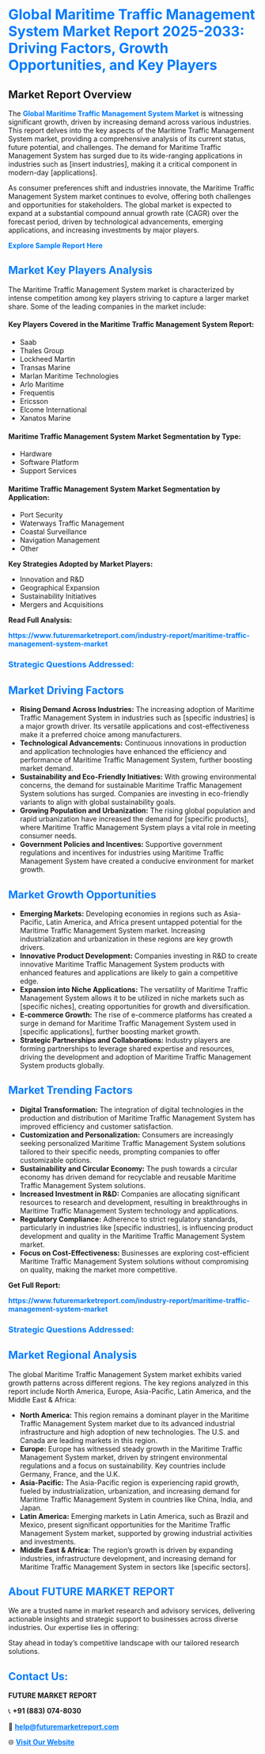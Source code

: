 <h1 style="color: #007BFF;">Global Maritime Traffic Management System Market Report 2025-2033: Driving Factors, Growth Opportunities, and Key Players</h1>

<section id="overview">
<h2>Market Report Overview</h2>
<p>The <a href="https://www.futuremarketreport.com/industry-report/maritime-traffic-management-system-market" style="color: #007BFF; text-decoration: none;"><strong>Global Maritime Traffic Management System Market</strong></a> is witnessing significant growth, driven by increasing demand across various industries. This report delves into the key aspects of the Maritime Traffic Management System market, providing a comprehensive analysis of its current status, future potential, and challenges. The demand for Maritime Traffic Management System has surged due to its wide-ranging applications in industries such as [insert industries], making it a critical component in modern-day [applications].</p>
<p>As consumer preferences shift and industries innovate, the Maritime Traffic Management System market continues to evolve, offering both challenges and opportunities for stakeholders. The global market is expected to expand at a substantial compound annual growth rate (CAGR) over the forecast period, driven by technological advancements, emerging applications, and increasing investments by major players.</p>
</section>

<section id="overview">
<p><a href="https://www.futuremarketreport.com/request-sample/reportId=101037" style="color: #007BFF; text-decoration: none;"><strong>Explore Sample Report Here</strong></a></p>
</section>

<section id="key-players">
<h2 style="color: #007BFF;">Market Key Players Analysis</h2>
<p>The Maritime Traffic Management System market is characterized by intense competition among key players striving to capture a larger market share. Some of the leading companies in the market include:</p>
<h4>Key Players Covered in the Maritime Traffic Management System Report:</h4>
<ul><li>Saab</li><li>Thales Group</li><li>Lockheed Martin</li><li>Transas Marine</li><li>Marlan Maritime Technologies</li><li>Arlo Maritime</li><li>Frequentis</li><li>Ericsson</li><li>Elcome International</li><li>Xanatos Marine</li></ul>
<h4>Maritime Traffic Management System Market Segmentation by Type:</h4>
<ul><li>Hardware</li><li>Software Platform</li><li>Support Services</li></ul>

<h4>Maritime Traffic Management System Market Segmentation by Application:</h4>
<ul><li>Port Security</li><li>Waterways Traffic Management</li><li>Coastal Surveillance</li><li>Navigation Management</li><li>Other</li></ul>
<p><strong>Key Strategies Adopted by Market Players:</strong></p>
<ul>
<li>Innovation and R&D</li>
<li>Geographical Expansion</li>
<li>Sustainability Initiatives</li>
<li>Mergers and Acquisitions</li>
</ul>
</section>

<section>
<p><strong>Read Full Analysis: </strong></p><a href="https://www.futuremarketreport.com/industry-report/maritime-traffic-management-system-market" style="color: #007BFF; text-decoration: none;"><strong>https://www.futuremarketreport.com/industry-report/maritime-traffic-management-system-market</strong></a>
<h3 style="color: #007BFF;">Strategic Questions Addressed:</h3>
</section>

<section id="driving-factors">
<h2 style="color: #007BFF;">Market Driving Factors</h2>
<ul>
<li><strong>Rising Demand Across Industries:</strong> The increasing adoption of Maritime Traffic Management System in industries such as [specific industries] is a major growth driver. Its versatile applications and cost-effectiveness make it a preferred choice among manufacturers.</li>
<li><strong>Technological Advancements:</strong> Continuous innovations in production and application technologies have enhanced the efficiency and performance of Maritime Traffic Management System, further boosting market demand.</li>
<li><strong>Sustainability and Eco-Friendly Initiatives:</strong> With growing environmental concerns, the demand for sustainable Maritime Traffic Management System solutions has surged. Companies are investing in eco-friendly variants to align with global sustainability goals.</li>
<li><strong>Growing Population and Urbanization:</strong> The rising global population and rapid urbanization have increased the demand for [specific products], where Maritime Traffic Management System plays a vital role in meeting consumer needs.</li>
<li><strong>Government Policies and Incentives:</strong> Supportive government regulations and incentives for industries using Maritime Traffic Management System have created a conducive environment for market growth.</li>
</ul>
</section>

<section id="growth-opportunities">
<h2 style="color: #007BFF;">Market Growth Opportunities</h2>
<ul>
<li><strong>Emerging Markets:</strong> Developing economies in regions such as Asia-Pacific, Latin America, and Africa present untapped potential for the Maritime Traffic Management System market. Increasing industrialization and urbanization in these regions are key growth drivers.</li>
<li><strong>Innovative Product Development:</strong> Companies investing in R&D to create innovative Maritime Traffic Management System products with enhanced features and applications are likely to gain a competitive edge.</li>
<li><strong>Expansion into Niche Applications:</strong> The versatility of Maritime Traffic Management System allows it to be utilized in niche markets such as [specific niches], creating opportunities for growth and diversification.</li>
<li><strong>E-commerce Growth:</strong> The rise of e-commerce platforms has created a surge in demand for Maritime Traffic Management System used in [specific applications], further boosting market growth.</li>
<li><strong>Strategic Partnerships and Collaborations:</strong> Industry players are forming partnerships to leverage shared expertise and resources, driving the development and adoption of Maritime Traffic Management System products globally.</li>
</ul>
</section>

<section id="trending-factors">
<h2 style="color: #007BFF;">Market Trending Factors</h2>
<ul>
<li><strong>Digital Transformation:</strong> The integration of digital technologies in the production and distribution of Maritime Traffic Management System has improved efficiency and customer satisfaction.</li>
<li><strong>Customization and Personalization:</strong> Consumers are increasingly seeking personalized Maritime Traffic Management System solutions tailored to their specific needs, prompting companies to offer customizable options.</li>
<li><strong>Sustainability and Circular Economy:</strong> The push towards a circular economy has driven demand for recyclable and reusable Maritime Traffic Management System solutions.</li>
<li><strong>Increased Investment in R&D:</strong> Companies are allocating significant resources to research and development, resulting in breakthroughs in Maritime Traffic Management System technology and applications.</li>
<li><strong>Regulatory Compliance:</strong> Adherence to strict regulatory standards, particularly in industries like [specific industries], is influencing product development and quality in the Maritime Traffic Management System market.</li>
<li><strong>Focus on Cost-Effectiveness:</strong> Businesses are exploring cost-efficient Maritime Traffic Management System solutions without compromising on quality, making the market more competitive.</li>
</ul>
</section>

<section>
<p><strong>Get Full Report: </strong></p><a href="https://www.futuremarketreport.com/industry-report/maritime-traffic-management-system-market" style="color: #007BFF; text-decoration: none;"><strong>https://www.futuremarketreport.com/industry-report/maritime-traffic-management-system-market</strong></a>
<h3 style="color: #007BFF;">Strategic Questions Addressed:</h3>
</section>


<section id="regional-analysis">
<h2 style="color: #007BFF;">Market Regional Analysis</h2>
<p>The global Maritime Traffic Management System market exhibits varied growth patterns across different regions. The key regions analyzed in this report include North America, Europe, Asia-Pacific, Latin America, and the Middle East & Africa:</p>
<ul>
<li><strong>North America:</strong> This region remains a dominant player in the Maritime Traffic Management System market due to its advanced industrial infrastructure and high adoption of new technologies. The U.S. and Canada are leading markets in this region.</li>
<li><strong>Europe:</strong> Europe has witnessed steady growth in the Maritime Traffic Management System market, driven by stringent environmental regulations and a focus on sustainability. Key countries include Germany, France, and the U.K.</li>
<li><strong>Asia-Pacific:</strong> The Asia-Pacific region is experiencing rapid growth, fueled by industrialization, urbanization, and increasing demand for Maritime Traffic Management System in countries like China, India, and Japan.</li>
<li><strong>Latin America:</strong> Emerging markets in Latin America, such as Brazil and Mexico, present significant opportunities for the Maritime Traffic Management System market, supported by growing industrial activities and investments.</li>
<li><strong>Middle East & Africa:</strong> The region’s growth is driven by expanding industries, infrastructure development, and increasing demand for Maritime Traffic Management System in sectors like [specific sectors].</li>
</ul>
</section>

<footer>
<h2 style="color: #007BFF;">About FUTURE MARKET REPORT</h2>
<p>We are a trusted name in market research and advisory services, delivering actionable insights and strategic support to businesses across diverse industries. Our expertise lies in offering:</p>

<p>Stay ahead in today’s competitive landscape with our tailored research solutions.</p>

<h2 style="color: #007BFF;">Contact Us:</h2>
<p><strong>FUTURE MARKET REPORT</strong></p>
<p>📞 <strong>+91 (883) 074-8030</strong></p>
<p>📧 <strong><a href="mailto:help@futuremarketreport.com" style="color: #007BFF;">help@futuremarketreport.com</a></strong></p>
<p>🌐 <strong><a href="https://www.futuremarketreport.com/" style="color: #007BFF;">Visit Our Website</a></strong></p>
</footer>